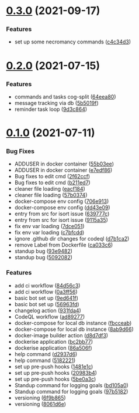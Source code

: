 # [0.3.0](https://github.com/MetaFam/shepherd-bot/compare/v0.2.0...v0.3.0) (2021-09-17)


### Features

* set up some necromancy commands ([c4c34d3](https://github.com/MetaFam/shepherd-bot/commit/c4c34d3acde20f333b89ebd9b49087229597778a))



# [0.2.0](https://github.com/MetaFam/shepherd-bot/compare/v0.1.0...v0.2.0) (2021-07-15)


### Features

* commands and tasks cog-split ([64eea80](https://github.com/MetaFam/shepherd-bot/commit/64eea8068f08db946e3d06f0901efe9e56574fe5))
* message tracking via db ([5b5019f](https://github.com/MetaFam/shepherd-bot/commit/5b5019f35daa3b6c3fcf0f93d4e8a1f31c3c1cb6))
* reminder task loop ([9d3c864](https://github.com/MetaFam/shepherd-bot/commit/9d3c864083292ee79248e97cbd88fdf1cadf214a))



# [0.1.0](https://github.com/MetaFam/shepherd-bot/compare/56963fd686ff58cdccc421659816931933eb86bc...v0.1.0) (2021-07-11)


### Bug Fixes

* ADDUSER in docker container ([55b03ee](https://github.com/MetaFam/shepherd-bot/commit/55b03eecdf05e2d1ab085f33f275d044b93d2dc7))
* ADDUSER in docker container ([e7edf86](https://github.com/MetaFam/shepherd-bot/commit/e7edf866da9d6eaf8dbf13b162ff1b78a6200cd8))
* Bug fixes to edit cmd ([2f62ccf](https://github.com/MetaFam/shepherd-bot/commit/2f62ccf758e304cd5aa930c18f38a9442da9ff20))
* Bug fixes to edit cmd ([b211ed7](https://github.com/MetaFam/shepherd-bot/commit/b211ed7f4134103ebd2a2b2cedc00ca9bbb32df7))
* cleaner file loading ([eacf184](https://github.com/MetaFam/shepherd-bot/commit/eacf184e6c8cc49f00a3f9cf74bdde90b1f0300f))
* cleaner file loading ([57b0374](https://github.com/MetaFam/shepherd-bot/commit/57b037401461f07a4b9641eb54a2965e277447a2))
* docker-compose env config ([706e913](https://github.com/MetaFam/shepherd-bot/commit/706e913f154e8892f6072332fcce91d74da4971c))
* docker-compose env config ([dd43e09](https://github.com/MetaFam/shepherd-bot/commit/dd43e09b543404f786542ccd627f6b646b090f4b))
* entry from src for isort issue ([639777c](https://github.com/MetaFam/shepherd-bot/commit/639777ce0eb1f33c9d82a0bc1761acc66364fc7a))
* entry from src for isort issue ([9115a35](https://github.com/MetaFam/shepherd-bot/commit/9115a3585f6093c742debff4e6297b530fcedc41))
* fix env var loading ([7dce051](https://github.com/MetaFam/shepherd-bot/commit/7dce0515a1e92a5feef140f655d5182d61cb2276))
* fix env var loading ([c7bfcdd](https://github.com/MetaFam/shepherd-bot/commit/c7bfcddcf1d56f2e4241a5ae2b01dfbae38961e5))
* ignore .github dir changes for codeql ([d7b1ca2](https://github.com/MetaFam/shepherd-bot/commit/d7b1ca26959b2529021c05b23ed08e100c52faa4))
* remove Label from Dockerfile ([ca033c6](https://github.com/MetaFam/shepherd-bot/commit/ca033c6cbd8c00ff503222580a9c29b9d77dfe5c))
* standup bug ([93e9482](https://github.com/MetaFam/shepherd-bot/commit/93e9482d1c66ba166f6963213cfe4c39c2d06c1e))
* standup bug ([5092082](https://github.com/MetaFam/shepherd-bot/commit/5092082fbe6bf6fa470c769a11a0d2acc0623755))


### Features

* add ci workflow ([84d56c3](https://github.com/MetaFam/shepherd-bot/commit/84d56c324d72eb85d2fe3ceee38c268d2ced8f6f))
* add ci workflow ([0a3ff56](https://github.com/MetaFam/shepherd-bot/commit/0a3ff56225fbddde45195f2d24edc4f540174b78))
* basic bot set up ([9ed641f](https://github.com/MetaFam/shepherd-bot/commit/9ed641f4ae17ad6c43d9b3ea3ecd2d1f0029d80c))
* basic bot set up ([56963fd](https://github.com/MetaFam/shepherd-bot/commit/56963fd686ff58cdccc421659816931933eb86bc))
* changelog action ([931fda4](https://github.com/MetaFam/shepherd-bot/commit/931fda4da366524a2fbc866fe834391c382750ab))
* CodeQL workflow ([ad89277](https://github.com/MetaFam/shepherd-bot/commit/ad89277c0db657c67f8dd3b9d3532d1eed8b29e3))
* docker-compose for local db instance ([fbcceab](https://github.com/MetaFam/shepherd-bot/commit/fbcceabb1675ca407b9e9100f0a26a8e1a24a88c))
* docker-compose for local db instance ([8ab9d66](https://github.com/MetaFam/shepherd-bot/commit/8ab9d66377be72812a49be171b7c9faac66aae59))
* docker-image builder action ([d8d7df3](https://github.com/MetaFam/shepherd-bot/commit/d8d7df3cd77227f20aff8e252c2791e0eb2dfdb9))
* dockerise application ([bc2bb77](https://github.com/MetaFam/shepherd-bot/commit/bc2bb7798e047741e6ea625d08a417b0fa9bb3a0))
* dockerise application ([86a506f](https://github.com/MetaFam/shepherd-bot/commit/86a506f1a453436dc3d10a2d6f29666fe176c4d1))
* help command ([d2937d6](https://github.com/MetaFam/shepherd-bot/commit/d2937d627af247e0c75749d0fbc9a19c1705ff37))
* help command ([5182221](https://github.com/MetaFam/shepherd-bot/commit/518222156d0f914727d576fffe087b84fe848362))
* set up pre-push hooks ([1481e1c](https://github.com/MetaFam/shepherd-bot/commit/1481e1c4b5be2ca14c301e23925255832b81fdcf))
* set up pre-push hooks ([20983b4](https://github.com/MetaFam/shepherd-bot/commit/20983b44feb22e726e85152e3f50848b78c74234))
* set up pre-push hooks ([5be0a3c](https://github.com/MetaFam/shepherd-bot/commit/5be0a3cb02926210e1ddf6301a6a4573e85a9b78))
* Standup command for logging goals ([bd105a0](https://github.com/MetaFam/shepherd-bot/commit/bd105a0f19eb97f475f923b51d725f9ba880bd2f))
* Standup command for logging goals ([97b5182](https://github.com/MetaFam/shepherd-bot/commit/97b5182bef0de5f88c078acb09bb543f6487601a))
* versioning ([6f9b865](https://github.com/MetaFam/shepherd-bot/commit/6f9b86570fb45f77f8a6eef38ba79e82dbef61a7))
* versioning ([8061d6e](https://github.com/MetaFam/shepherd-bot/commit/8061d6e5565c5a8440e83ee194e6662b2bf6053c))



